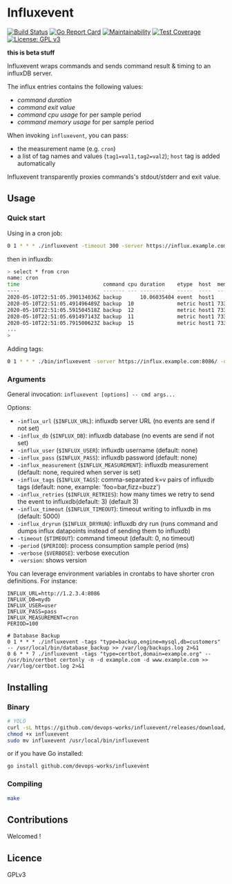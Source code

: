 # Influxevent

[![Build Status](https://travis-ci.org/devops-works/influxevent.svg?branch=master)](https://travis-ci.org/devops-works/influxevent)
[![Go Report Card](https://goreportcard.com/badge/github.com/devops-works/influxevent)](https://goreportcard.com/report/github.com/devops-works/influxevent)
[![Maintainability](https://api.codeclimate.com/v1/badges/c4371a3fb883f200ccef/maintainability)](https://codeclimate.com/github/devops-works/influxevent/maintainability)
[![Test Coverage](https://api.codeclimate.com/v1/badges/c4371a3fb883f200ccef/test_coverage)](https://codeclimate.com/github/devops-works/influxevent/test_coverage)
[![License: GPL v3](https://img.shields.io/badge/License-GPLv3-blue.svg)](https://www.gnu.org/licenses/gpl-3.0)

**this is beta stuff**

Influxevent wraps commands and sends command result & timing to an influxDB server.

The influx entries contains the following values:

- *command duration*
- *command exit value*
- *command cpu usage* for per sample period
- *command memory usage* for per sample period

When invoking `influxevent`, you can pass:

- the measurement name (e.g. `cron`)
- a list of tag names and values (`tag1=val1,tag2=val2`); `host` tag is added
  automatically

Influxevent transparently proxies commands's stdout/stderr and exit value.

## Usage

### Quick start

Using in a cron job:

```bash
0 1 * * * ./influxevent -timeout 300 -server https://influx.example.com:8086/ -db mydb -measurement cron -period 100 -tag command=backup -retry 3 -- /usr/local/bin/database_backup >> /var/log/backups.log 2>&1
```

then in influxdb:

```bash
> select * from cron
name: cron
time                           command cpu duration    etype  host  memory status
----                           ------- --- --------    -----  ----  ------ ------
2020-05-10T22:51:05.390134036Z backup      10.06035404 event  host1        0
2020-05-10T22:51:05.491496489Z backup  10              metric host1 733184 
2020-05-10T22:51:05.591504518Z backup  12              metric host1 733184 
2020-05-10T22:51:05.691497143Z backup  11              metric host1 733184 
2020-05-10T22:51:05.791500623Z backup  15              metric host1 733184 
...
>
```

Adding tags:

```bash
0 1 * * * ./bin/influxevent -server https://influx.example.com:8086/ -db mydb -measurement events --tags program=database_backup,db=foodb -- /usr/local/bin/database_backup foodb >> /var/log/backups.log 2>&1
```

### Arguments

General invocation: `influxevent [options] -- cmd args...`

Options:

- `-influx_url` (`$INFLUX_URL`): influxdb server URL (no events are send if not set)
- `-influx_db` (`$INFLUX_DB`): influxdb database (no events are send if not set)
- `-influx_user` (`$INFLUX_USER`): influxdb username (default: none)
- `-influx_pass` (`$INFLUX_PASS`): influxdb password (default: none)
- `-influx_measurement` (`$INFLUX_MEASUREMENT`): influxdb measurement (default: none, required when server is set)
- `-influx_tags` (`$INFLUX_TAGS`): comma-separated k=v pairs of influxdb tags (default: none, example: 'foo=bar,fizz=buzz')
- `-influx_retries` (`$INFLUX_RETRIES`): how many times we retry to send the event to influxdb(default: 3) (default 3)
- `-influx_timeout` (`$INFLUX_TIMEOUT`): timeout writing to influxdb in ms (default: 5000)
- `-influx_dryrun` (`$INFLUX_DRYRUN`): influxdb dry run (runs command and dumps influx datapoints instead of sending them to influxdb)
- `-timeout` (`$TIMEOUT`): command timeout (default: 0, no timeout)
- `-period` (`$PERIOD`): process consumption sample period (ms)
- `-verbose` (`$VERBOSE`): verbose execution
- `-version`: shows version

You can leverage environment variables in crontabs to have shorter cron
definitions. For instance:

```
INFLUX_URL=http://1.2.3.4:8086
INFLUX_DB=mydb
INFLUX_USER=user
INFLUX_PASS=pass
INFLUX_MEASUREMENT=cron
PERIOD=100

# Database Backup
0 1 * * * ./influxevent -tags "type=backup,engine=mysql,db=customers" -- /usr/local/bin/database_backup >> /var/log/backups.log 2>&1
0 6 * * 7 ./influxevent -tags "type=certbot,domain=example.org" -- /usr/bin/certbot certonly -n -d example.com -d www.example.com >> /var/log/certbot.log 2>&1
```

## Installing

### Binary

```bash
# YOLO
curl -sL https://github.com/devops-works/influxevent/releases/download/v0.5/influxevent-amd64-v0.5.gz -o - | gunzip > influxevent
chmod +x influxevent
sudo mv influxevent /usr/local/bin/influxevent
```

or if you have Go installed:

```bash
go install github.com/devops-works/influxevent
```

### Compiling

```bash
make
```

## Contributions

Welcomed !

## Licence

GPLv3